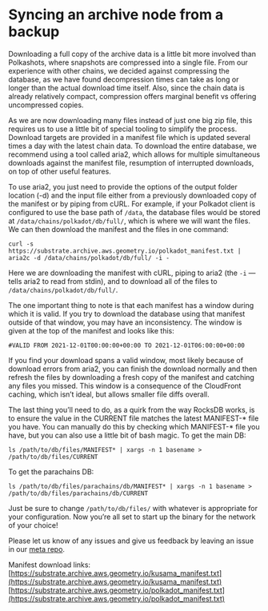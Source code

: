 # Syncing an archive node from a backup 

Downloading a full copy of the archive data is a little bit more involved than Polkashots, where snapshots are compressed into a single file. From our experience with other chains, we decided against compressing the database, as we have found decompression times can take as long or longer than the actual download time itself. Also, since the chain data is already relatively compact, compression offers marginal benefit vs offering uncompressed copies.

As we are now downloading many files instead of just one big zip file, this requires us to use a little bit of special tooling to simplify the process. Download targets are provided in a manifest file which is updated several times a day with the latest chain data. To download the entire database, we recommend using a tool called aria2, which allows for multiple simultaneous downloads against the manifest file, resumption of interrupted downloads, on top of other useful features.

To use aria2, you just need to provide the options of the output folder location (-d) and the input file either from a previously downloaded copy of the manifest or by piping from cURL.
For example, if your Polkadot client is configured to use the base path of `/data`, the database files would be stored at `/data/chains/polkadot/db/full/`, which is where we will want the files. We can then download the manifest and the files in one command:

```shell
curl -s https://substrate.archive.aws.geometry.io/polkadot_manifest.txt | aria2c -d /data/chains/polkadot/db/full/ -i -
```

Here we are downloading the manifest with cURL, piping to aria2 (the `-i` — tells aria2 to read from stdin), and to download all of the files to `/data/chains/polkadot/db/full/`.

The one important thing to note is that each manifest has a window during which it is valid. If you try to download the database using that manifest outside of that window, you may have an inconsistency. The window is given at the top of the manifest and looks like this:

```text
#VALID FROM 2021-12-01T00:00:00+00:00 TO 2021-12-01T06:00:00+00:00
```

If you find your download spans a valid window, most likely because of download errors from aria2, you can finish the download normally and then refresh the files by downloading a fresh copy of the manifest and catching any files you missed. This window is a consequence of the CloudFront caching, which isn’t ideal, but allows smaller file diffs overall.

The last thing you’ll need to do, as a quirk from the way RocksDB works, is to ensure the value in the CURRENT file matches the latest MANIFEST-* file you have. You can manually do this by checking which MANIFEST-* file you have, but you can also use a little bit of bash magic. To get the main DB:

```ls /path/to/db/files/MANIFEST* | xargs -n 1 basename > /path/to/db/files/CURRENT```

To get the parachains DB:

```ls /path/to/db/files/parachains/db/MANIFEST* | xargs -n 1 basename > /path/to/db/files/parachains/db/CURRENT```

Just be sure to change `/path/to/db/files/` with whatever is appropriate for your configuration.
Now you’re all set to start up the binary for the network of your choice!

Please let us know of any issues and give us feedback by leaving an issue in our [meta repo](https://github.com/geometry-labs/substrate-meta).

Manifest download links:
[https://substrate.archive.aws.geometry.io/kusama_manifest.txt](https://substrate.archive.aws.geometry.io/kusama_manifest.txt)
[https://substrate.archive.aws.geometry.io/polkadot_manifest.txt](https://substrate.archive.aws.geometry.io/polkadot_manifest.txt)
